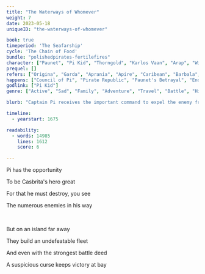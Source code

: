 ```yaml
---
title: "The Waterways of Whomever"
weight: 7
date: 2023-05-18
uniqueID: "the-waterways-of-whomever"

book: true
timeperiod: 'The Seafarship'
cycle: 'The Chain of Food'
bundle: "polishedpirates-fertilefires"
character: ["Paunet", "Pi Kid", "Thorngold", "Karlos Vaan", "Arap", "Widagai"]
prequel: []
refers: ["Origina", "Garda", "Aprania", "Apire", "Caribean", "Barbala", "Smalljourn", "Mateshaven", "Lovelily", "Madaska", "Soul of Darus", "Midterra Sea", "Council of Kame", "Council of Pi", "Ancient Turtle Resurfaces", "Alasti", "Lovewall", "Fifty Treetowers of Lazyland", "Casbrita", "Frambozi", "Dolphin Pass", "Fartherwater", "Gulvi", "Heavenmatter", "Balkze", "Pumpkin Cake", "Companion Necklaces", "Chef", "Blackbeard", "Heroeshaven", "Soliduri"]
happens: ["Council of Pi", "Pirate Republic", "Paunet's Betrayal", "End of Nine Year War"]
godlink: ["Pi Kid"]
genre: ["Active", "Sad", "Family", "Adventure", "Travel", "Battle", "History"]

blurb: "Captain Pi receives the important command to expel the enemy from the Dolphin Pass. But they secretly build the most undefeatable ship ever, while legends talk of a terrible curse in these waters."

timeline:
  - yearstart: 1675

readability:
  - words: 14985
    lines: 1612
    score: 6

---
```


Pi has the opportunity

To be Casbrita's hero great

For that he must destroy, you see

The numerous enemies in his way

&nbsp;

But on an island far away

They build an undefeatable fleet

And even with the strongest battle deed

A suspicious curse keeps victory at bay